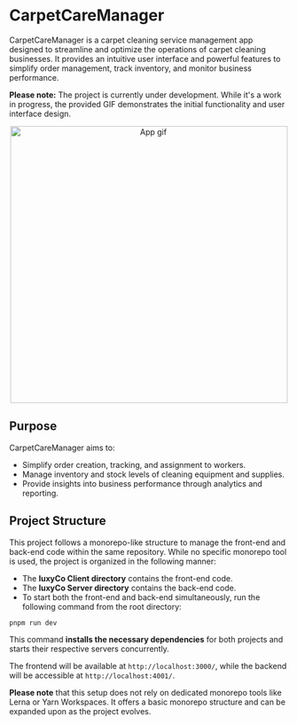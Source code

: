 # CarpetCareManager

CarpetCareManager is a carpet cleaning service management app designed to streamline and optimize the operations of carpet cleaning businesses. It provides an intuitive user interface and powerful features to simplify order management, track inventory, and monitor business performance.

**Please note:** The project is currently under development. While it's a work in progress, the provided GIF demonstrates the initial functionality and user interface design.

<p align="center">
  <img src="./luxyCo%20Client/src/assets/demoApp.gif.gif" alt="App gif" width="500px" />
</p>

## Purpose

CarpetCareManager aims to:

- Simplify order creation, tracking, and assignment to workers.
- Manage inventory and stock levels of cleaning equipment and supplies.
- Provide insights into business performance through analytics and reporting.

## Project Structure

This project follows a monorepo-like structure to manage the front-end and back-end code within the same repository. While no specific monorepo tool is used, the project is organized in the following manner:

- The **luxyCo Client directory** contains the front-end code.
- The **luxyCo Server directory** contains the back-end code.
- To start both the front-end and back-end simultaneously, run the following command from the root directory:

```bash
pnpm run dev
```

This command **installs the necessary dependencies** for both projects and starts their respective servers concurrently.

The frontend will be available at `http://localhost:3000/`, while the backend will be accessible at `http://localhost:4001/`.

**Please note** that this setup does not rely on dedicated monorepo tools like Lerna or Yarn Workspaces. It offers a basic monorepo structure and can be expanded upon as the project evolves.

<div style="text-align:center; padding: 20px;" 
<img src="./luxyCo%20Client//src/assets/Recording%202023-06-30%20123141.gif" alt="App gif" width="400px" />
</div>

